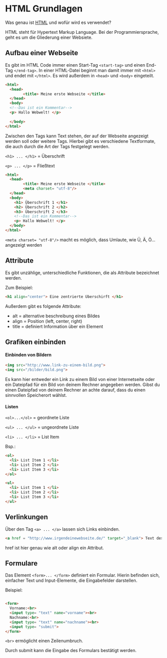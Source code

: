 # HTML Grundlagen

Was genau ist [HTML](https://de.wikipedia.org/wiki/Hypertext_Markup_Language) und wofür wird es verwendet? 

HTML steht für Hypertext Markup Language. Bei der Programmiersprache, geht es um die Gliederung einer Websiete. 

## Aufbau einer Webseite

Es gibt im HTML Code immer einen Start-Tag `<start-tag>` und einen End-Tag `</end-tag>`. 
In einer HTML-Datei beginnt man damit immer mit `<html>` und endet mit `</html>`.
Es wird außerdem in `<head>` und `<body>` eingeteilt. 

```html
<html>
  <head>
        <title> Meine erste Webseite </title>
  </head>
  <body>
  <!--Das ist ein Kommentar-->
  <p> Hallo Webwelt! </p>
  
  </body>
</html>
```

Zwischen den Tags kann Text stehen, der auf der Webseite angezeigt werden soll oder weitere Tags.
Hierbei gibt es verschiedene Textformate, die auch durch die Art der Tags festgelegt werden.

`<h1> ... </h1>` = Überschrift

`<p> ... </p>` = Fließtext

``` html
<html>
  <head>
        <title> Meine erste Webseite </title>
        <meta charset= "utf-8"/>
  </head>
  <body>
    <h1> Überschrift 1 </h1>
    <h2> Überschrift 2 </h2>
    <h3> Überschrift 2 </h3>
    <!--Das ist ein Kommentar-->
    <p> Hallo Webwelt! </p>
  </body>
</html>
```

`<meta charset= "utf-8"/>` macht es möglich, dass Umlaute, wie Ü, Ä, Ö... angezeigt werden

## Attribute

Es gibt unzählige, unterschiedliche Funktionen, die als Attribute bezeichnet werden. 

Zum Beispiel: 
``` html
<h1 align="center"> Eine zentrierte Überschirft </h1>
```
Außerdem gibt es folgende Attribute:

- alt     = alternative beschreibung eines Bildes
- align   = Position (left, center, right)
- title   = definiert Information über ein Element

## Grafiken einbinden

#### Einbinden von Bildern

``` html
<img src="http://www.link-zu-einem-bild.png">
<img src="/bilder/bild.png">
```

Es kann hier entweder ein Link zu einem Bild von einer Internetseite oder ein Dateipfad für ein Bild von deinem Rechner angegeben werden. Gibst du einen Dateipfad von deinem Rechner an achte darauf, dass du einen sinnvollen Speicherort wählst. 

#### Listen

`<ol>...</ol>` = geordnete Liste

`<ul> ... </ul>` = ungeordnete Liste

`<li> ... </li>` = List Item

Bsp.: 
```html
<ol>
  <li> List Item 1 </li>
  <li> List Item 2 </li>
  <li> List Item 3 </li>
</ol>

<ul>
  <li> List Item 1 </li>
  <li> List Item 2 </li>
  <li> List Item 3 </li>
</ul>
```

## Verlinkungen
Über den Tag `<a> ... </a>` lassen sich Links einbinden. 
```html 
<a href = "http://www.irgendeinewebseite.de/" target="_blank"> Text des Links </a>
```
href ist hier genau wie alt oder align ein Attribut.
## Formulare

Das Element `<form>... </form>` definiert ein Formular. 
Hierin befinden sich, einfacher Text und Input-Elemente, die Eingabefelder darstellen.

Beispiel:
```html

<form>
  Vorname:<br>
  <input type= "text" name="vorname"><br>
  Nachname:<br>
  <input type= "text" name="nachname"><br>
  <input type= "submit">
</form>
```
`<br>` ermöglicht einen Zeilenumbruch.

Durch submit kann die Eingabe des Formulars bestätigt werden.
  
  


